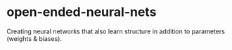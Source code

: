 # open-ended-neural-nets
Creating neural networks that also learn structure in addition to parameters (weights &amp; biases).
